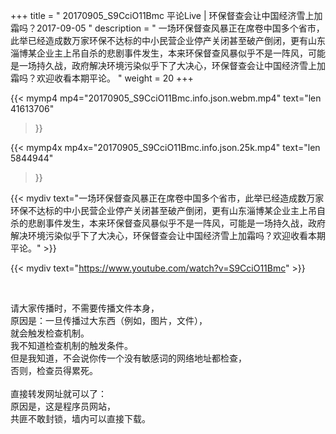 +++
title = " 20170905_S9CciO11Bmc 平论Live | 环保督查会让中国经济雪上加霜吗？2017-09-05 "
description = " 一场环保督查风暴正在席卷中国多个省市，此举已经造成数万家环保不达标的中小民营企业停产关闭甚至破产倒闭，更有山东淄博某企业主上吊自杀的悲剧事件发生，本来环保督查风暴似乎不是一阵风，可能是一场持久战，政府解决环境污染似乎下了大决心，环保督查会让中国经济雪上加霜吗？欢迎收看本期平论。 "
weight = 20
+++

{{< mymp4 mp4="20170905_S9CciO11Bmc.info.json.webm.mp4" 
text="len 41613706"
>}}

{{< mymp4x  mp4x="20170905_S9CciO11Bmc.info.json.25k.mp4"
text="len 5844944"
>}}


{{< mydiv text="一场环保督查风暴正在席卷中国多个省市，此举已经造成数万家环保不达标的中小民营企业停产关闭甚至破产倒闭，更有山东淄博某企业主上吊自杀的悲剧事件发生，本来环保督查风暴似乎不是一阵风，可能是一场持久战，政府解决环境污染似乎下了大决心，环保督查会让中国经济雪上加霜吗？欢迎收看本期平论。" >}}
<br>

{{< mydiv text="https://www.youtube.com/watch?v=S9CciO11Bmc" >}}


<br>

请大家传播时，不需要传播文件本身，<br>
原因是：一旦传播过大东西（例如，图片，文件），<br>
就会触发检查机制。<br>
我不知道检查机制的触发条件。<br>
但是我知道，不会说你传一个没有敏感词的网络地址都检查，<br>
否则，检查员得累死。<br><br>
直接转发网址就可以了：<br>
原因是，这是程序员网站，<br>
共匪不敢封锁，墙内可以直接下载。



